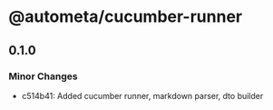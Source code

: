# @autometa/cucumber-runner

## 0.1.0

### Minor Changes

- c514b41: Added cucumber runner, markdown parser, dto builder
